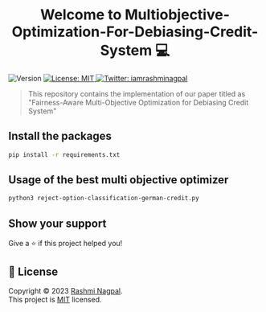 <h1 align="center">Welcome to Multiobjective-Optimization-For-Debiasing-Credit-System 💻 </h1>
<p>
  <img alt="Version" src="https://img.shields.io/badge/version-0.01-blue.svg?cacheSeconds=2592000" />
  <a href="https://github.com/RN0311/Multiobjective-Optimization-For-Debiasing-Credit-System/blob/main/LICENSE" target="_blank">
    <img alt="License: MIT" src="https://img.shields.io/badge/License-MIT-yellow.svg" />
  </a>
  <a href="https://twitter.com/iamrashminagpal" target="_blank">
    <img alt="Twitter: iamrashminagpal" src="https://img.shields.io/twitter/follow/iamrashminagpal.svg?style=social" />
  </a>
</p>

> This repository contains the implementation of our paper titled as &#34;Fairness-Aware Multi-Objective Optimization for Debiasing Credit System&#34;

## Install the packages

```sh
pip install -r requirements.txt
```

## Usage of the best multi objective optimizer

```sh
python3 reject-option-classification-german-credit.py
```


## Show your support

Give a ⭐️ if this project helped you!

## 📝 License

Copyright © 2023 [Rashmi Nagpal](https://github.com/RN0311).<br />
This project is [MIT](https://github.com/RN0311/Multiobjective-Optimization-For-Debiasing-Credit-System/blob/main/LICENSE) licensed.
